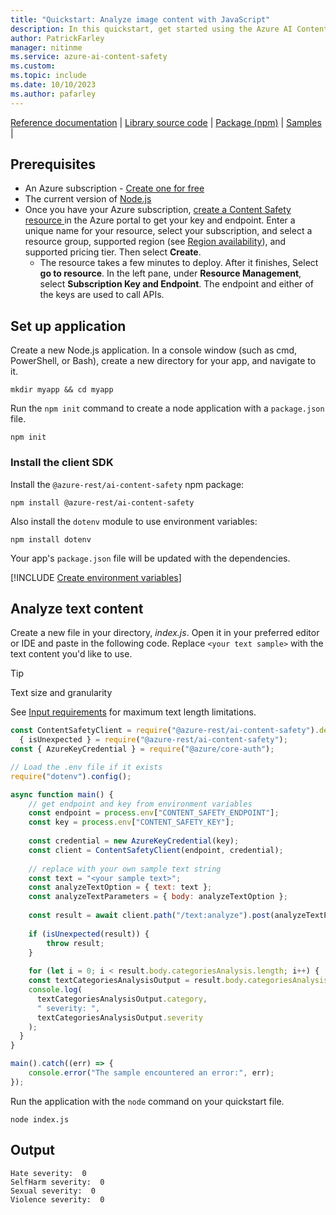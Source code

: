 ```yaml
---
title: "Quickstart: Analyze image content with JavaScript"
description: In this quickstart, get started using the Azure AI Content Safety JavaScript SDK to analyze image content for objectionable material.
author: PatrickFarley
manager: nitinme
ms.service: azure-ai-content-safety
ms.custom:
ms.topic: include
ms.date: 10/10/2023
ms.author: pafarley
---
```


[Reference documentation](https://www.npmjs.com/package/@azure-rest/ai-content-safety/v/1.0.0) | [Library source code](https://github.com/Azure/azure-sdk-for-js/tree/main/sdk/contentsafety/ai-content-safety-rest) | [Package (npm)](https://www.npmjs.com/package/@azure-rest/ai-content-safety) | [Samples](https://github.com/Azure-Samples/AzureAIContentSafety/tree/main/js/1.0.0) |


## Prerequisites

* An Azure subscription - [Create one for free](https://azure.microsoft.com/pricing/purchase-options/azure-account?cid=msft_learn) 
* The current version of [Node.js](https://nodejs.org/)
* Once you have your Azure subscription, <a href="https://aka.ms/acs-create"  title="Create a Content Safety resource"  target="_blank">create a Content Safety resource </a> in the Azure portal to get your key and endpoint. Enter a unique name for your resource, select your subscription, and select a resource group, supported region (see [Region availability](/azure/ai-services/content-safety/overview#region-availability)), and supported pricing tier. Then select **Create**.
  * The resource takes a few minutes to deploy. After it finishes, Select **go to resource**. In the left pane, under **Resource Management**, select **Subscription Key and Endpoint**. The endpoint and either of the keys are used to call APIs.

## Set up application

Create a new Node.js application. In a console window (such as cmd, PowerShell, or Bash), create a new directory for your app, and navigate to it.

```console
mkdir myapp && cd myapp
```

Run the `npm init` command to create a node application with a `package.json` file.

```console
npm init
```

### Install the client SDK 

Install the `@azure-rest/ai-content-safety` npm package:

```console
npm install @azure-rest/ai-content-safety
```

Also install the `dotenv` module to use environment variables:

```console
npm install dotenv
```

Your app's `package.json` file will be updated with the dependencies.

[!INCLUDE [Create environment variables](../env-vars.md)]

## Analyze text content

Create a new file in your directory, *index.js*. Open it in your preferred editor or IDE and paste in the following code. Replace `<your text sample>` with the text content you'd like to use.

> [!TIP]
> Text size and granularity
>
> See [Input requirements](../../overview.md#input-requirements) for maximum text length limitations.

```JavaScript
const ContentSafetyClient = require("@azure-rest/ai-content-safety").default,
  { isUnexpected } = require("@azure-rest/ai-content-safety");
const { AzureKeyCredential } = require("@azure/core-auth");

// Load the .env file if it exists
require("dotenv").config();

async function main() {
    // get endpoint and key from environment variables
    const endpoint = process.env["CONTENT_SAFETY_ENDPOINT"];
    const key = process.env["CONTENT_SAFETY_KEY"];
    
    const credential = new AzureKeyCredential(key);
    const client = ContentSafetyClient(endpoint, credential);
    
    // replace with your own sample text string 
    const text = "<your sample text>";
    const analyzeTextOption = { text: text };
    const analyzeTextParameters = { body: analyzeTextOption };
    
    const result = await client.path("/text:analyze").post(analyzeTextParameters);
    
    if (isUnexpected(result)) {
        throw result;
    }
    
    for (let i = 0; i < result.body.categoriesAnalysis.length; i++) {
    const textCategoriesAnalysisOutput = result.body.categoriesAnalysis[i];
    console.log(
      textCategoriesAnalysisOutput.category,
      " severity: ",
      textCategoriesAnalysisOutput.severity
    );
  }
}

main().catch((err) => {
    console.error("The sample encountered an error:", err);
});
```

Run the application with the `node` command on your quickstart file.

```console
node index.js
```

## Output

```console
Hate severity:  0
SelfHarm severity:  0
Sexual severity:  0
Violence severity:  0
```